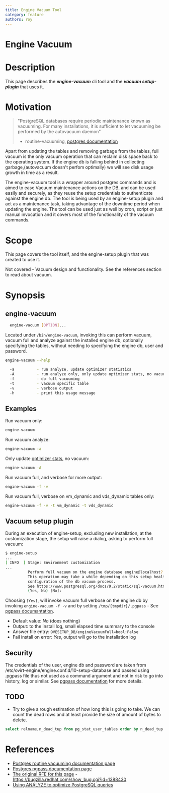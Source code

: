```yaml
---
title: Engine Vacuum Tool
category: feature
authors: roy
---
```


# Engine Vacuum

# Description
This page describes the **_engine-vacuum_** cli tool and the **_vacuum setup-plugin_** that uses it.

# Motivation

> "PostgreSQL databases require periodic maintenance known as vacuuming.
For many installations, it is sufficient to let vacuuming be performed by the autovacuum daemon"
> - routine-vacuuming, [postgres documentation][1]

Apart from updating the tables and removing garbage from the tables,
full vacuum is the only vacuum operation that can reclaim disk space back to the operating system.
If the engine db is falling behind in collecting garbage,(autovacuum doesn't perfom optimally) we will
see disk usage growth in time as a result.

The engine-vacuum tool is a wrapper around postgres commands and is aimed to ease Vacuum
maintenance actions on the DB, and can be used easily and securely, as they reuse
the setup credentials to authenticate against the engine db. The tool is being
used by an engine-setup plugin and act as a maintenance task, taking advantage of
the downtime period when updating the engine. The tool can be used just as well
by cron, script or just manual invocation and it covers most of the functionality
of the vacuum commands.

# Scope
This page covers the tool itself, and the engine-setup plugin that was created to use it.

Not covered - Vacuum design and functionality. See the references section to read about vacuum.

# Synopsis

## engine-vacuum

```bash
  engine-vacuum [OPTION]...
```
Located under `/bin/engine-vacuum`, invoking this can perform vacuum, vacuum full
and analyze against the installed engine db, optionally specifying the tables,
without needing to specifying the engine db, user and password.

```bash
engine-vacuum --help

  -a          - run analyze, update optimizer statistics
  -A          - run analyze only, only update optimizer stats, no vacuum
  -f          - do full vacuuming
  -t          - vacuum specific table
  -v          - verbose output
  -h          - print this usage message
```

## Examples
Run vacuum only:

```bash
engine-vacuum
```

Run vacuum analyze:

```bash
engine-vacuum -a
```

Only update [optimizer stats][optimizer-stats-doc], no vacuum:

```bash
engine-vacuum -A
```
Run vacuum full, and verbose for more output:

```bash
engine-vacuum -f -v
```
Run vacuum full, verbose on vm_dynamic and vds_dynamic tables only:

```bash
engine-vacuum -f -v -t vm_dynamic -t vds_dynamic
```

## Vacuum setup plugin
During an execution of engine-setup, excluding new installation, at the
 customization stage, the setup will raise a dialog, asking to perform full vacuum:

```bash
$ engine-setup
...
[ INFO  ] Stage: Environment customization
...
          Perform full vacuum on the engine database engine@localhost?
          This operation may take a while depending on this setup health and the
          configuration of the db vacuum process.
          See https://www.postgresql.org/docs/9.2/static/sql-vacuum.html
          (Yes, No) [No]:
```

Choosing `[Yes]`, will invoke vacuum full verbose on the engine db by
invoking `engine-vacuum -f -v` and by setting `/tmp/{tmpdir}/.pgpass` - See [pgpass documantation][2].

- Default value: _No_ (does nothing)
- Output: to the install log, small elapsed time summary to the console
- Answer file entry: `OVESETUP_DB/engineVacuumFull=bool:False`
- Fail install on error: _Yes_, output will go to the installation log

## Security
The credentials of the user, engine db and password
are taken from /etc/ovirt-engine/engine.conf.d/10-setup-database and passed
using .pgpass file thus not used as a command argument and not in risk to
go into history, log or similar. See [pgpass documentation][2] for more details.

## TODO
- Try to give a rough estimation of how long this is going to take. We can count
the dead rows and at least provide the size of amount of bytes to delete.

```sql
select relname,n_dead_tup from pg_stat_user_tables order by n_dead_tup desc;
```

# References
[1]: https://www.postgresql.org/docs/9.2/static/routine-vacuuming.html
[2]: https://www.postgresql.org/docs/9.2/static/libpq-pgpass.html
[3]: https://bugzilla.redhat.com/show_bug.cgi?id=1388430
[optimizer-stats-doc]: https://wiki.postgresql.org/wiki/Introduction_to_VACUUM,_ANALYZE,_EXPLAIN,_and_COUNT#Using_ANALYZE_to_optimize_PostgreSQL_queries

- [Postgres routine vacuuming documentation page][1]
- [Postgres pgpass documentation page][2]
- [The original RFE for this page][3] - https://bugzilla.redhat.com/show_bug.cgi?id=1388430
- [Using ANALYZE to optimize PostgreSQL queries][optimizer-stats-doc]

